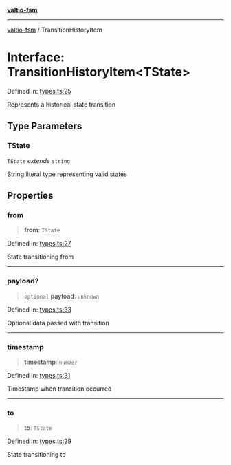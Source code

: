 [**valtio-fsm**](../README.md)

***

[valtio-fsm](../globals.md) / TransitionHistoryItem

# Interface: TransitionHistoryItem\<TState\>

Defined in: [types.ts:25](https://github.com/valtiojs/valtio-fsm/blob/1b855f4c52c53780ab3525907650e73542c9fda4/src/types.ts#L25)

Represents a historical state transition

## Type Parameters

### TState

`TState` *extends* `string`

String literal type representing valid states

## Properties

### from

> **from**: `TState`

Defined in: [types.ts:27](https://github.com/valtiojs/valtio-fsm/blob/1b855f4c52c53780ab3525907650e73542c9fda4/src/types.ts#L27)

State transitioning from

***

### payload?

> `optional` **payload**: `unknown`

Defined in: [types.ts:33](https://github.com/valtiojs/valtio-fsm/blob/1b855f4c52c53780ab3525907650e73542c9fda4/src/types.ts#L33)

Optional data passed with transition

***

### timestamp

> **timestamp**: `number`

Defined in: [types.ts:31](https://github.com/valtiojs/valtio-fsm/blob/1b855f4c52c53780ab3525907650e73542c9fda4/src/types.ts#L31)

Timestamp when transition occurred

***

### to

> **to**: `TState`

Defined in: [types.ts:29](https://github.com/valtiojs/valtio-fsm/blob/1b855f4c52c53780ab3525907650e73542c9fda4/src/types.ts#L29)

State transitioning to
